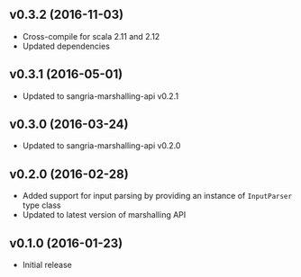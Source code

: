 ## v0.3.2 (2016-11-03)

* Cross-compile for scala 2.11 and 2.12
* Updated dependencies

## v0.3.1 (2016-05-01)

* Updated to sangria-marshalling-api v0.2.1

## v0.3.0 (2016-03-24)

* Updated to sangria-marshalling-api v0.2.0

## v0.2.0 (2016-02-28)

* Added support for input parsing by providing an instance of `InputParser` type class
* Updated to latest version of marshalling API

## v0.1.0 (2016-01-23)

* Initial release